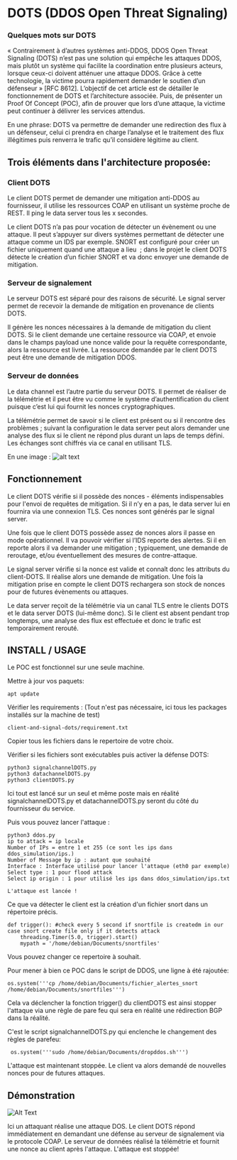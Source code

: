# DOTS (DDOS Open Threat Signaling)

### Quelques mots sur DOTS
« Contrairement à d’autres systèmes anti-DDOS, DDOS Open Threat Signaling (DOTS) n’est pas une solution qui empêche les attaques DDOS, mais plutôt un système qui facilite la coordination entre plusieurs acteurs, lorsque ceux-ci doivent atténuer une attaque DDOS. Grâce à cette technologie, la victime pourra rapidement demander le soutien d’un défenseur » [RFC 8612]. L’objectif de cet article est de détailler le fonctionnement de DOTS et l’architecture associée. Puis, de présenter un Proof Of Concept (POC), afin de prouver que lors d’une attaque, la victime peut continuer à délivrer les services attendus. 

En une phrase: DOTS va permettre de demander une redirection des flux à un défenseur, celui ci prendra en charge l’analyse et le traitement des flux illégitimes puis renverra le trafic qu’il considère légitime au client.

## Trois éléments dans l'architecture proposée:

### Client DOTS
Le client DOTS permet de demander une mitigation anti-DDOS au fournisseur, il utilise les ressources COAP en utilisant un système proche de REST. Il ping le data server tous les x secondes.

Le client DOTS n’a pas pour vocation de détecter un évènement ou une attaque. Il peut s’appuyer sur divers systèmes permettant de détecter une attaque comme un IDS par exemple.
SNORT est configuré pour créer un fichier uniquement quand une attaque a lieu  ; dans le projet le client DOTS détecte le création d’un fichier SNORT et va donc envoyer une demande de mitigation.


### Serveur de signalement
Le serveur DOTS est séparé pour des raisons de sécurité. Le signal server permet de recevoir la demande de mitigation en provenance de clients DOTS. 

Il génère les nonces nécessaires à la demande de mitigation du client DOTS. Si le client demande une certaine ressource via COAP, et envoie dans le champs payload une nonce valide pour la requête correspondante, alors la ressource est livrée. La ressource demandée par le client DOTS peut être une demande de mitigation DDOS.

### Serveur de données 
Le data channel est l’autre partie du serveur DOTS. Il permet de réaliser de la télémétrie et il peut être vu comme le système d’authentification du client puisque c’est lui qui fournit les nonces cryptographiques. 

La télémétrie permet de savoir si le client est présent ou si il rencontre des problèmes ; suivant la configuration le data server peut alors demander une analyse des flux si le client ne répond plus durant un laps de temps défini. Les échanges sont chiffrés via ce canal en utilisant TLS.

En une image : ![alt text](.\github\uml.jpg "diagramme de fonctionnement UML")

## Fonctionnement
Le client DOTS vérifie si il possède des nonces -  éléments indispensables pour l'envoi de requêtes  de mitigation. Si il n’y en a pas, le data server lui en fournira via une connexion TLS. Ces nonces sont générés par le signal server.

Une fois que le client DOTS possède assez de nonces alors il passe en mode opérationnel. Il va pouvoir vérifier si l’IDS reporte des alertes. Si il en reporte alors il va demander une mitigation ; typiquement, une demande de reroutage, et/ou éventuellement des mesures de contre-attaque.

Le signal server vérifie si la nonce est valide et connaît donc les attributs du client-DOTS. Il réalise alors une demande de mitigation. Une fois la mitigation prise en compte le client DOTS rechargera son stock de nonces pour de futures évènements ou attaques.

Le data server reçoit de la télémétrie via un canal TLS entre le clients DOTS et le data server DOTS (lui-même donc). Si le client est absent pendant trop longtemps, une analyse des flux est effectuée et donc le trafic est temporairement rerouté. 

## INSTALL / USAGE
Le POC est fonctionnel sur une seule machine.

Mettre à jour vos paquets:
```
apt update
```
Vérifier les requirements : (Tout n'est pas nécessaire, ici tous les packages installés sur la machine de test)
```
client-and-signal-dots/requirement.txt
```

Copier tous les fichiers dans le repertoire de votre choix.

Vérifier si les fichiers sont exécutables puis activer la défense DOTS:

```
python3 signalchannelDOTS.py
python3 datachannelDOTS.py
python3 clientDOTS.py
```

Ici tout est lancé sur un seul et même poste mais en réalité signalchannelDOTS.py et datachannelDOTS.py seront du côté du fournisseur du service.

Puis vous pouvez lancer l'attaque :
```
python3 ddos.py
ip to attack = ip locale
Number of IPs = entre 1 et 255 (ce sont les ips dans ddos_simulation/ips.)
Number of Message by ip : autant que souhaité
Interface : Interface utilisé pour lancer l'attaque (eth0 par exemple)
Select type : 1 pour flood attack
Select ip origin : 1 pour utilisé les ips dans ddos_simulation/ips.txt

L'attaque est lancée !

```

Ce que va détecter le client est la création d'un fichier snort dans un répertoire précis.

```
def trigger(): #check every 5 second if snortfile is createdm in our case snort create file only if it detects attack
    threading.Timer(5.0, trigger).start()
    mypath = '/home/debian/Documents/snortfiles'
```
Vous pouvez changer ce repertoire à souhait.

Pour mener à bien ce POC dans le script de DDOS, une ligne à été rajoutée:
```
os.system('''cp /home/debian/Documents/fichier_alertes_snort /home/debian/Documents/snortfiles''')
```
 Cela va déclencher la fonction trigger() du clientDOTS est ainsi stopper l'attaque via une règle de pare feu qui sera en réalité une rédirection BGP dans la réalité.

 C'est le script signalchannelDOTS.py qui enclenche le changement des règles de parefeu:
```
 os.system('''sudo /home/debian/Documents/dropddos.sh''')
```

L'attaque est maintenant stoppée. Le client va alors demandé de nouvelles nonces pour de futures attaques.

## Démonstration

![Alt Text](https://media.giphy.com/media/Xl8H3n8sT6Uf8xeTzK/source.gif)

Ici un attaquant réalise une attaque DOS. Le client DOTS répond immédiatement en demandant une défense au serveur de signalement via le protocole COAP.
Le serveur de données réalisé la télémétrie et fournit une nonce au client après l'attaque.
L'attaque est stoppée!


